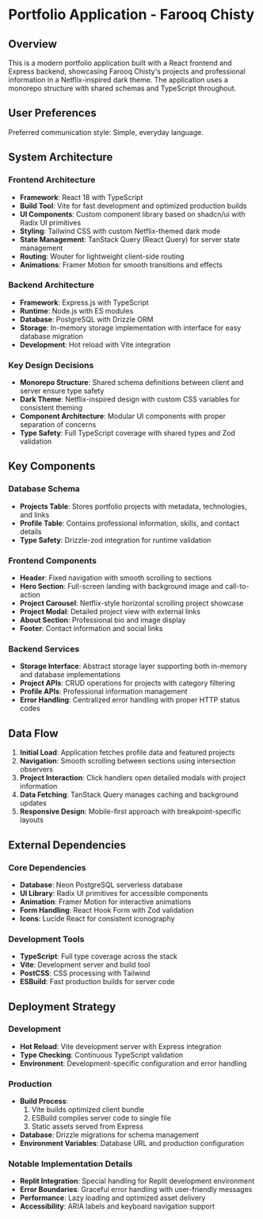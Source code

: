 # Portfolio Application - Farooq Chisty

## Overview

This is a modern portfolio application built with a React frontend and Express backend, showcasing Farooq Chisty's projects and professional information in a Netflix-inspired dark theme. The application uses a monorepo structure with shared schemas and TypeScript throughout.

## User Preferences

Preferred communication style: Simple, everyday language.

## System Architecture

### Frontend Architecture
- **Framework**: React 18 with TypeScript
- **Build Tool**: Vite for fast development and optimized production builds
- **UI Components**: Custom component library based on shadcn/ui with Radix UI primitives
- **Styling**: Tailwind CSS with custom Netflix-themed dark mode
- **State Management**: TanStack Query (React Query) for server state management
- **Routing**: Wouter for lightweight client-side routing
- **Animations**: Framer Motion for smooth transitions and effects

### Backend Architecture
- **Framework**: Express.js with TypeScript
- **Runtime**: Node.js with ES modules
- **Database**: PostgreSQL with Drizzle ORM
- **Storage**: In-memory storage implementation with interface for easy database migration
- **Development**: Hot reload with Vite integration

### Key Design Decisions
- **Monorepo Structure**: Shared schema definitions between client and server ensure type safety
- **Dark Theme**: Netflix-inspired design with custom CSS variables for consistent theming
- **Component Architecture**: Modular UI components with proper separation of concerns
- **Type Safety**: Full TypeScript coverage with shared types and Zod validation

## Key Components

### Database Schema
- **Projects Table**: Stores portfolio projects with metadata, technologies, and links
- **Profile Table**: Contains professional information, skills, and contact details
- **Type Safety**: Drizzle-zod integration for runtime validation

### Frontend Components
- **Header**: Fixed navigation with smooth scrolling to sections
- **Hero Section**: Full-screen landing with background image and call-to-action
- **Project Carousel**: Netflix-style horizontal scrolling project showcase
- **Project Modal**: Detailed project view with external links
- **About Section**: Professional bio and image display
- **Footer**: Contact information and social links

### Backend Services
- **Storage Interface**: Abstract storage layer supporting both in-memory and database implementations
- **Project APIs**: CRUD operations for projects with category filtering
- **Profile APIs**: Professional information management
- **Error Handling**: Centralized error handling with proper HTTP status codes

## Data Flow

1. **Initial Load**: Application fetches profile data and featured projects
2. **Navigation**: Smooth scrolling between sections using intersection observers
3. **Project Interaction**: Click handlers open detailed modals with project information
4. **Data Fetching**: TanStack Query manages caching and background updates
5. **Responsive Design**: Mobile-first approach with breakpoint-specific layouts

## External Dependencies

### Core Dependencies
- **Database**: Neon PostgreSQL serverless database
- **UI Library**: Radix UI primitives for accessible components
- **Animation**: Framer Motion for interactive animations
- **Form Handling**: React Hook Form with Zod validation
- **Icons**: Lucide React for consistent iconography

### Development Tools
- **TypeScript**: Full type coverage across the stack
- **Vite**: Development server and build tool
- **PostCSS**: CSS processing with Tailwind
- **ESBuild**: Fast production builds for server code

## Deployment Strategy

### Development
- **Hot Reload**: Vite development server with Express integration
- **Type Checking**: Continuous TypeScript validation
- **Environment**: Development-specific configuration and error handling

### Production
- **Build Process**: 
  1. Vite builds optimized client bundle
  2. ESBuild compiles server code to single file
  3. Static assets served from Express
- **Database**: Drizzle migrations for schema management
- **Environment Variables**: Database URL and production configuration

### Notable Implementation Details
- **Replit Integration**: Special handling for Replit development environment
- **Error Boundaries**: Graceful error handling with user-friendly messages
- **Performance**: Lazy loading and optimized asset delivery
- **Accessibility**: ARIA labels and keyboard navigation support